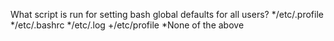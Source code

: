 What script is run for setting bash global defaults for all users?
*/etc/.profile
*/etc/.bashrc
*/etc/.log
+/etc/profile
*None of the above